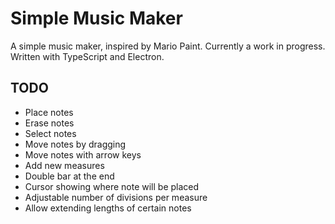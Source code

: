 # Simple Music Maker

A simple music maker, inspired by Mario Paint. Currently a work in progress. Written with TypeScript and Electron.

## TODO
* Place notes
* Erase notes
* Select notes
* Move notes by dragging
* Move notes with arrow keys
* Add new measures
* Double bar at the end
* Cursor showing where note will be placed
* Adjustable number of divisions per measure
* Allow extending lengths of certain notes
